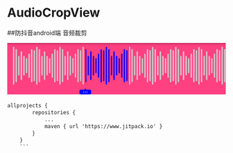# AudioCropView
##防抖音android端 音频裁剪

![Image text](https://github.com/libq/AudioCropView/blob/master/img.png)
```
allprojects {
		repositories {
			...
			maven { url 'https://www.jitpack.io' }
		}
	}
	```

